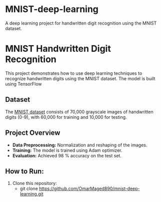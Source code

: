 # MNIST-deep-learning
 A deep learning project for handwritten digit recognition using the MNIST dataset.
# MNIST Handwritten Digit Recognition

This project demonstrates how to use deep learning techniques to recognize handwritten digits using the MNIST dataset. The model is built using  TensorFlow

## Dataset
The [MNIST dataset](http://yann.lecun.com/exdb/mnist/) consists of 70,000 grayscale images of handwritten digits (0-9), with 60,000 for training and 10,000 for testing.

## Project Overview
- **Data Preprocessing:** Normalization and reshaping of the images.
- **Training:** The model is trained using Adam optimizer.
- **Evaluation:** Achieved 98 % accuracy on the test set.

## How to Run:
1. Clone this repository:
   - git clone https://github.com/OmarMaged890/mnist-deep-learning.git
